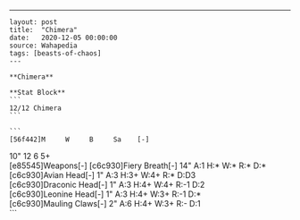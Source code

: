 ---
    layout: post
    title:  "Chimera"
    date:   2020-12-05 00:00:00
    source: Wahapedia
    tags: [beasts-of-chaos]
    ---
    
    **Chimera**
    
    **Stat Block**
    ```
    12/12 Chimera
    ```
    
    ```
    [56f442]M     W     B     Sa    [-]
10"   12    6     5+    
[e85545]Weapons[-]
[c6c930]Fiery Breath[-]
14"    A:1    H:*    W:*    R:*    D:*   
[c6c930]Avian Head[-]
1"     A:3    H:3+   W:4+   R:*    D:D3  
[c6c930]Draconic Head[-]
1"     A:3    H:4+   W:4+   R:-1   D:2   
[c6c930]Leonine Head[-]
1"     A:3    H:4+   W:3+   R:-1   D:*   
[c6c930]Mauling Claws[-]
2"     A:6    H:4+   W:3+   R:-    D:1   
    ```
    
    
    